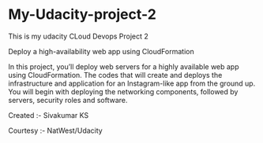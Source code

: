 # My-Udacity-project-2

This is my udacity CLoud Devops Project 2 

Deploy a high-availability web app using CloudFormation

In this project, you’ll deploy web servers for a highly available web app using CloudFormation. The codes that will create and deploys the infrastructure and application for an Instagram-like app from the ground up. You will begin with deploying the networking components, followed by servers, security roles and software. 

Created :- Sivakumar KS 

Courtesy :- NatWest/Udacity